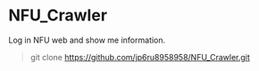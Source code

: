# NFU_Crawler
Log in NFU web and show me information.

> git clone https://github.com/jp6ru8958958/NFU_Crawler.git
